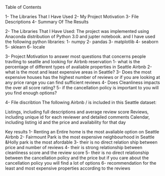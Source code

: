 Table of Contents

1- The Libraries That I Have Used
2- My Project Motivation
3- File Descriptions
4- Summary Of The Results



2- The Libraries That I Have Used:
The project was implemented using Anaconda distribution of Python 3.0 and jupter notebook. and I have used the following python libraries:
1- numpy
2- pandas
3- matplotlib
4- seaborn
5- sklearn
6- locale


3- Project Motivation
to answer most questions that concerns people travlling to seatlle and looking for Airbnb reservation 
1- what is the percentage of different types of avaliable properties in Seattle Airbnb
2-what is the most and least expensive areas in Seattle?
3- Does the most expensive houses has the highest number of reviews or if you are looking at any price range you can find sufficient reviews
4- Does Cleanliness impacts the over all score rating?
5- if the cancellation policy is important to you will you find enough options?


4- File discribtion 
The following Airbnb / is included in this Seattle dataset:

Listings, including full descriptions and average review score
Reviews, including unique id for each reviewer and detailed comments
Calendar, including listing id and the price and availability for that day


Key results 
1- Renting an Entire home is the most avaliable option on Seattle Airbnb
2- Fairmount Park is the most expensive neighbourhood in Seattle &Holly park is the most afordable 
3- their is no direct relation ship between price and number of reviews
4- their is strong relationship between cleanliness score and the review score 
5- their is no direct relationship between the cancellation policy and the price but if you care about the cancellation policy you will find a lot of options 
6- recommendation for the least and most expensive properties according to the reviews 
